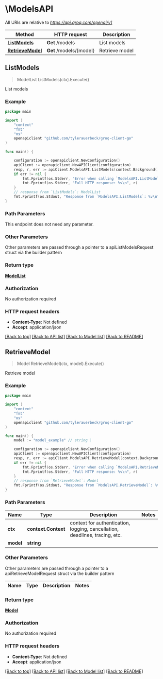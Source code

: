 # \ModelsAPI

All URIs are relative to *https://api.groq.com/openai/v1*

Method | HTTP request | Description
------------- | ------------- | -------------
[**ListModels**](ModelsAPI.md#ListModels) | **Get** /models | List models
[**RetrieveModel**](ModelsAPI.md#RetrieveModel) | **Get** /models/{model} | Retrieve model



## ListModels

> ModelList ListModels(ctx).Execute()

List models



### Example

```go
package main

import (
	"context"
	"fmt"
	"os"
	openapiclient "github.com/tylerauerbeck/groq-client-go"
)

func main() {

	configuration := openapiclient.NewConfiguration()
	apiClient := openapiclient.NewAPIClient(configuration)
	resp, r, err := apiClient.ModelsAPI.ListModels(context.Background()).Execute()
	if err != nil {
		fmt.Fprintf(os.Stderr, "Error when calling `ModelsAPI.ListModels``: %v\n", err)
		fmt.Fprintf(os.Stderr, "Full HTTP response: %v\n", r)
	}
	// response from `ListModels`: ModelList
	fmt.Fprintf(os.Stdout, "Response from `ModelsAPI.ListModels`: %v\n", resp)
}
```

### Path Parameters

This endpoint does not need any parameter.

### Other Parameters

Other parameters are passed through a pointer to a apiListModelsRequest struct via the builder pattern


### Return type

[**ModelList**](ModelList.md)

### Authorization

No authorization required

### HTTP request headers

- **Content-Type**: Not defined
- **Accept**: application/json

[[Back to top]](#) [[Back to API list]](../README.md#documentation-for-api-endpoints)
[[Back to Model list]](../README.md#documentation-for-models)
[[Back to README]](../README.md)


## RetrieveModel

> Model RetrieveModel(ctx, model).Execute()

Retrieve model



### Example

```go
package main

import (
	"context"
	"fmt"
	"os"
	openapiclient "github.com/tylerauerbeck/groq-client-go"
)

func main() {
	model := "model_example" // string | 

	configuration := openapiclient.NewConfiguration()
	apiClient := openapiclient.NewAPIClient(configuration)
	resp, r, err := apiClient.ModelsAPI.RetrieveModel(context.Background(), model).Execute()
	if err != nil {
		fmt.Fprintf(os.Stderr, "Error when calling `ModelsAPI.RetrieveModel``: %v\n", err)
		fmt.Fprintf(os.Stderr, "Full HTTP response: %v\n", r)
	}
	// response from `RetrieveModel`: Model
	fmt.Fprintf(os.Stdout, "Response from `ModelsAPI.RetrieveModel`: %v\n", resp)
}
```

### Path Parameters


Name | Type | Description  | Notes
------------- | ------------- | ------------- | -------------
**ctx** | **context.Context** | context for authentication, logging, cancellation, deadlines, tracing, etc.
**model** | **string** |  | 

### Other Parameters

Other parameters are passed through a pointer to a apiRetrieveModelRequest struct via the builder pattern


Name | Type | Description  | Notes
------------- | ------------- | ------------- | -------------


### Return type

[**Model**](Model.md)

### Authorization

No authorization required

### HTTP request headers

- **Content-Type**: Not defined
- **Accept**: application/json

[[Back to top]](#) [[Back to API list]](../README.md#documentation-for-api-endpoints)
[[Back to Model list]](../README.md#documentation-for-models)
[[Back to README]](../README.md)

